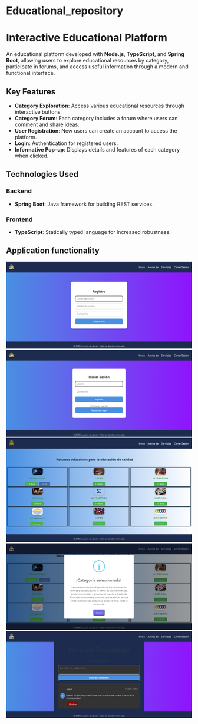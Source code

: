 # Educational_repository

# Interactive Educational Platform

An educational platform developed with **Node.js**, **TypeScript**, and **Spring Boot**, allowing users to explore educational resources by category, participate in forums, and access useful information through a modern and functional interface.

## Key Features

- **Category Exploration**: Access various educational resources through interactive buttons.
- **Category Forum**: Each category includes a forum where users can comment and share ideas.
- **User Registration**: New users can create an account to access the platform.
- **Login**: Authentication for registered users.
- **Informative Pop-up**: Displays details and features of each category when clicked.

## Technologies Used

### Backend

- **Spring Boot**: Java framework for building REST services.

### Frontend

- **TypeScript**: Statically typed language for increased robustness.

## Application functionality

![Registro de usuarios en la plataforma](images/registro_usuario.png)
![Login de usuarios en la plataforma](images/login.png)
![Pagina principal](images/pagina_principal.png)
![Información de categoría](images/informacion_categoria.png)
![Foro de discusión](images/foro_discusion.png)

